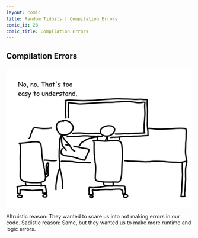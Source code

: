 ```yaml
---
layout: comic
title: Random Tidbits | Compilation Errors
comic_id: 28
comic_title: Compilation Errors
---
```


## Compilation Errors

![](/assets/images/28.png)

Altruistic reason: They wanted to scare us into not making errors in our code.  Sadistic reason: Same, but they wanted us to make more runtime and logic errors.
